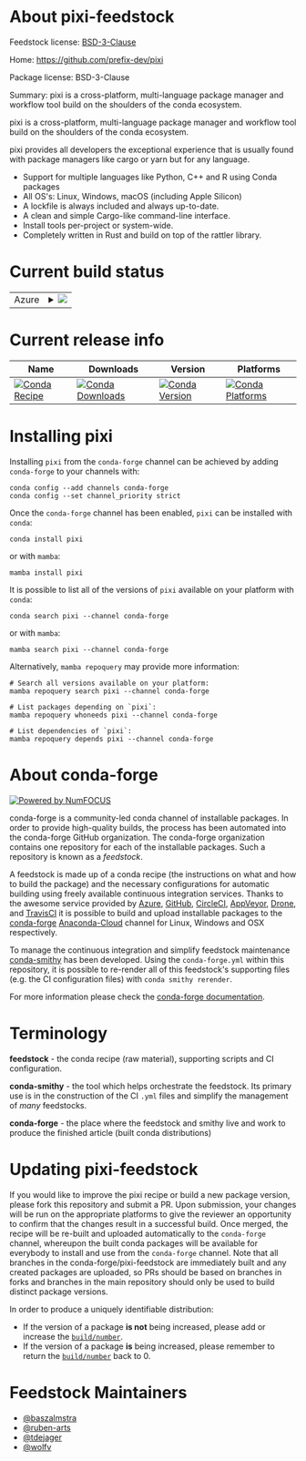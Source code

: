 About pixi-feedstock
====================

Feedstock license: [BSD-3-Clause](https://github.com/conda-forge/pixi-feedstock/blob/main/LICENSE.txt)

Home: https://github.com/prefix-dev/pixi

Package license: BSD-3-Clause

Summary: pixi is a cross-platform, multi-language package manager and workflow tool build on the shoulders of the conda ecosystem.

pixi is a cross-platform, multi-language package manager and workflow tool build on the shoulders of the conda ecosystem.

pixi provides all developers the exceptional experience that is usually found with package managers like cargo or yarn but for any language.


- Support for multiple languages like Python, C++ and R using Conda packages
- All OS's: Linux, Windows, macOS (including Apple Silicon)
- A lockfile is always included and always up-to-date.
- A clean and simple Cargo-like command-line interface.
- Install tools per-project or system-wide.
- Completely written in Rust and build on top of the rattler library.


Current build status
====================


<table>
    
  <tr>
    <td>Azure</td>
    <td>
      <details>
        <summary>
          <a href="https://dev.azure.com/conda-forge/feedstock-builds/_build/latest?definitionId=19563&branchName=main">
            <img src="https://dev.azure.com/conda-forge/feedstock-builds/_apis/build/status/pixi-feedstock?branchName=main">
          </a>
        </summary>
        <table>
          <thead><tr><th>Variant</th><th>Status</th></tr></thead>
          <tbody><tr>
              <td>linux_64</td>
              <td>
                <a href="https://dev.azure.com/conda-forge/feedstock-builds/_build/latest?definitionId=19563&branchName=main">
                  <img src="https://dev.azure.com/conda-forge/feedstock-builds/_apis/build/status/pixi-feedstock?branchName=main&jobName=linux&configuration=linux%20linux_64_" alt="variant">
                </a>
              </td>
            </tr><tr>
              <td>linux_aarch64</td>
              <td>
                <a href="https://dev.azure.com/conda-forge/feedstock-builds/_build/latest?definitionId=19563&branchName=main">
                  <img src="https://dev.azure.com/conda-forge/feedstock-builds/_apis/build/status/pixi-feedstock?branchName=main&jobName=linux&configuration=linux%20linux_aarch64_" alt="variant">
                </a>
              </td>
            </tr><tr>
              <td>linux_ppc64le</td>
              <td>
                <a href="https://dev.azure.com/conda-forge/feedstock-builds/_build/latest?definitionId=19563&branchName=main">
                  <img src="https://dev.azure.com/conda-forge/feedstock-builds/_apis/build/status/pixi-feedstock?branchName=main&jobName=linux&configuration=linux%20linux_ppc64le_" alt="variant">
                </a>
              </td>
            </tr><tr>
              <td>osx_64</td>
              <td>
                <a href="https://dev.azure.com/conda-forge/feedstock-builds/_build/latest?definitionId=19563&branchName=main">
                  <img src="https://dev.azure.com/conda-forge/feedstock-builds/_apis/build/status/pixi-feedstock?branchName=main&jobName=osx&configuration=osx%20osx_64_" alt="variant">
                </a>
              </td>
            </tr><tr>
              <td>osx_arm64</td>
              <td>
                <a href="https://dev.azure.com/conda-forge/feedstock-builds/_build/latest?definitionId=19563&branchName=main">
                  <img src="https://dev.azure.com/conda-forge/feedstock-builds/_apis/build/status/pixi-feedstock?branchName=main&jobName=osx&configuration=osx%20osx_arm64_" alt="variant">
                </a>
              </td>
            </tr><tr>
              <td>win_64</td>
              <td>
                <a href="https://dev.azure.com/conda-forge/feedstock-builds/_build/latest?definitionId=19563&branchName=main">
                  <img src="https://dev.azure.com/conda-forge/feedstock-builds/_apis/build/status/pixi-feedstock?branchName=main&jobName=win&configuration=win%20win_64_" alt="variant">
                </a>
              </td>
            </tr>
          </tbody>
        </table>
      </details>
    </td>
  </tr>
</table>

Current release info
====================

| Name | Downloads | Version | Platforms |
| --- | --- | --- | --- |
| [![Conda Recipe](https://img.shields.io/badge/recipe-pixi-green.svg)](https://anaconda.org/conda-forge/pixi) | [![Conda Downloads](https://img.shields.io/conda/dn/conda-forge/pixi.svg)](https://anaconda.org/conda-forge/pixi) | [![Conda Version](https://img.shields.io/conda/vn/conda-forge/pixi.svg)](https://anaconda.org/conda-forge/pixi) | [![Conda Platforms](https://img.shields.io/conda/pn/conda-forge/pixi.svg)](https://anaconda.org/conda-forge/pixi) |

Installing pixi
===============

Installing `pixi` from the `conda-forge` channel can be achieved by adding `conda-forge` to your channels with:

```
conda config --add channels conda-forge
conda config --set channel_priority strict
```

Once the `conda-forge` channel has been enabled, `pixi` can be installed with `conda`:

```
conda install pixi
```

or with `mamba`:

```
mamba install pixi
```

It is possible to list all of the versions of `pixi` available on your platform with `conda`:

```
conda search pixi --channel conda-forge
```

or with `mamba`:

```
mamba search pixi --channel conda-forge
```

Alternatively, `mamba repoquery` may provide more information:

```
# Search all versions available on your platform:
mamba repoquery search pixi --channel conda-forge

# List packages depending on `pixi`:
mamba repoquery whoneeds pixi --channel conda-forge

# List dependencies of `pixi`:
mamba repoquery depends pixi --channel conda-forge
```


About conda-forge
=================

[![Powered by
NumFOCUS](https://img.shields.io/badge/powered%20by-NumFOCUS-orange.svg?style=flat&colorA=E1523D&colorB=007D8A)](https://numfocus.org)

conda-forge is a community-led conda channel of installable packages.
In order to provide high-quality builds, the process has been automated into the
conda-forge GitHub organization. The conda-forge organization contains one repository
for each of the installable packages. Such a repository is known as a *feedstock*.

A feedstock is made up of a conda recipe (the instructions on what and how to build
the package) and the necessary configurations for automatic building using freely
available continuous integration services. Thanks to the awesome service provided by
[Azure](https://azure.microsoft.com/en-us/services/devops/), [GitHub](https://github.com/),
[CircleCI](https://circleci.com/), [AppVeyor](https://www.appveyor.com/),
[Drone](https://cloud.drone.io/welcome), and [TravisCI](https://travis-ci.com/)
it is possible to build and upload installable packages to the
[conda-forge](https://anaconda.org/conda-forge) [Anaconda-Cloud](https://anaconda.org/)
channel for Linux, Windows and OSX respectively.

To manage the continuous integration and simplify feedstock maintenance
[conda-smithy](https://github.com/conda-forge/conda-smithy) has been developed.
Using the ``conda-forge.yml`` within this repository, it is possible to re-render all of
this feedstock's supporting files (e.g. the CI configuration files) with ``conda smithy rerender``.

For more information please check the [conda-forge documentation](https://conda-forge.org/docs/).

Terminology
===========

**feedstock** - the conda recipe (raw material), supporting scripts and CI configuration.

**conda-smithy** - the tool which helps orchestrate the feedstock.
                   Its primary use is in the construction of the CI ``.yml`` files
                   and simplify the management of *many* feedstocks.

**conda-forge** - the place where the feedstock and smithy live and work to
                  produce the finished article (built conda distributions)


Updating pixi-feedstock
=======================

If you would like to improve the pixi recipe or build a new
package version, please fork this repository and submit a PR. Upon submission,
your changes will be run on the appropriate platforms to give the reviewer an
opportunity to confirm that the changes result in a successful build. Once
merged, the recipe will be re-built and uploaded automatically to the
`conda-forge` channel, whereupon the built conda packages will be available for
everybody to install and use from the `conda-forge` channel.
Note that all branches in the conda-forge/pixi-feedstock are
immediately built and any created packages are uploaded, so PRs should be based
on branches in forks and branches in the main repository should only be used to
build distinct package versions.

In order to produce a uniquely identifiable distribution:
 * If the version of a package **is not** being increased, please add or increase
   the [``build/number``](https://docs.conda.io/projects/conda-build/en/latest/resources/define-metadata.html#build-number-and-string).
 * If the version of a package **is** being increased, please remember to return
   the [``build/number``](https://docs.conda.io/projects/conda-build/en/latest/resources/define-metadata.html#build-number-and-string)
   back to 0.

Feedstock Maintainers
=====================

* [@baszalmstra](https://github.com/baszalmstra/)
* [@ruben-arts](https://github.com/ruben-arts/)
* [@tdejager](https://github.com/tdejager/)
* [@wolfv](https://github.com/wolfv/)

